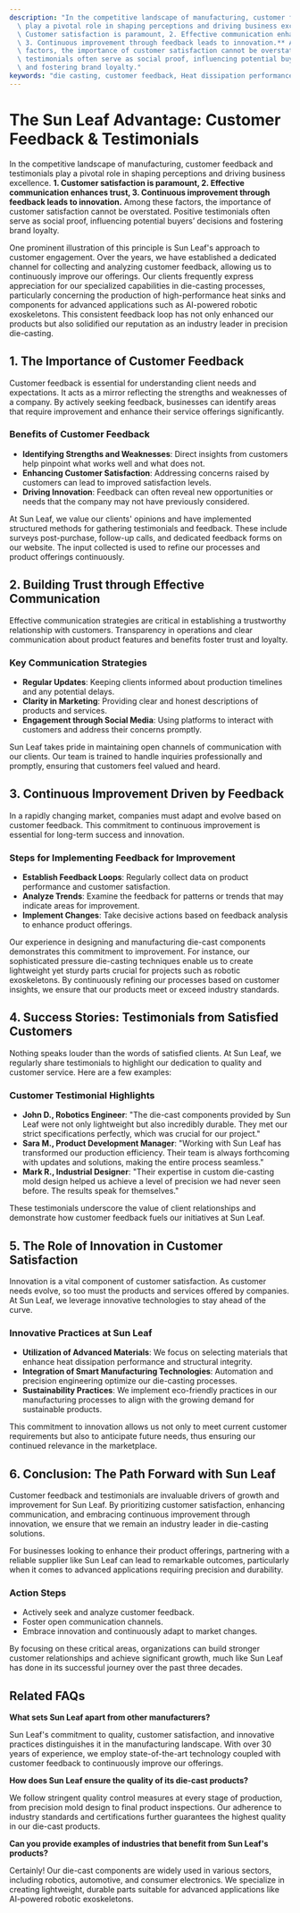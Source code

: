 ```yaml
---
description: "In the competitive landscape of manufacturing, customer feedback and testimonials\
  \ play a pivotal role in shaping perceptions and driving business excellence. **1.\
  \ Customer satisfaction is paramount, 2. Effective communication enhances trust,\
  \ 3. Continuous improvement through feedback leads to innovation.** Among these\
  \ factors, the importance of customer satisfaction cannot be overstated. Positive\
  \ testimonials often serve as social proof, influencing potential buyers’ decisions\
  \ and fostering brand loyalty."
keywords: "die casting, customer feedback, Heat dissipation performance, Heat sink"
---
```

# The Sun Leaf Advantage: Customer Feedback & Testimonials

In the competitive landscape of manufacturing, customer feedback and testimonials play a pivotal role in shaping perceptions and driving business excellence. **1. Customer satisfaction is paramount, 2. Effective communication enhances trust, 3. Continuous improvement through feedback leads to innovation.** Among these factors, the importance of customer satisfaction cannot be overstated. Positive testimonials often serve as social proof, influencing potential buyers’ decisions and fostering brand loyalty.

One prominent illustration of this principle is Sun Leaf's approach to customer engagement. Over the years, we have established a dedicated channel for collecting and analyzing customer feedback, allowing us to continuously improve our offerings. Our clients frequently express appreciation for our specialized capabilities in die-casting processes, particularly concerning the production of high-performance heat sinks and components for advanced applications such as AI-powered robotic exoskeletons. This consistent feedback loop has not only enhanced our products but also solidified our reputation as an industry leader in precision die-casting.

## **1. The Importance of Customer Feedback**

Customer feedback is essential for understanding client needs and expectations. It acts as a mirror reflecting the strengths and weaknesses of a company. By actively seeking feedback, businesses can identify areas that require improvement and enhance their service offerings significantly. 

### Benefits of Customer Feedback
- **Identifying Strengths and Weaknesses**: Direct insights from customers help pinpoint what works well and what does not.
- **Enhancing Customer Satisfaction**: Addressing concerns raised by customers can lead to improved satisfaction levels.
- **Driving Innovation**: Feedback can often reveal new opportunities or needs that the company may not have previously considered.

At Sun Leaf, we value our clients' opinions and have implemented structured methods for gathering testimonials and feedback. These include surveys post-purchase, follow-up calls, and dedicated feedback forms on our website. The input collected is used to refine our processes and product offerings continuously.

## **2. Building Trust through Effective Communication**

Effective communication strategies are critical in establishing a trustworthy relationship with customers. Transparency in operations and clear communication about product features and benefits foster trust and loyalty. 

### Key Communication Strategies
- **Regular Updates**: Keeping clients informed about production timelines and any potential delays.
- **Clarity in Marketing**: Providing clear and honest descriptions of products and services.
- **Engagement through Social Media**: Using platforms to interact with customers and address their concerns promptly.

Sun Leaf takes pride in maintaining open channels of communication with our clients. Our team is trained to handle inquiries professionally and promptly, ensuring that customers feel valued and heard.

## **3. Continuous Improvement Driven by Feedback**

In a rapidly changing market, companies must adapt and evolve based on customer feedback. This commitment to continuous improvement is essential for long-term success and innovation. 

### Steps for Implementing Feedback for Improvement
- **Establish Feedback Loops**: Regularly collect data on product performance and customer satisfaction.
- **Analyze Trends**: Examine the feedback for patterns or trends that may indicate areas for improvement.
- **Implement Changes**: Take decisive actions based on feedback analysis to enhance product offerings.

Our experience in designing and manufacturing die-cast components demonstrates this commitment to improvement. For instance, our sophisticated pressure die-casting techniques enable us to create lightweight yet sturdy parts crucial for projects such as robotic exoskeletons. By continuously refining our processes based on customer insights, we ensure that our products meet or exceed industry standards.

## **4. Success Stories: Testimonials from Satisfied Customers**

Nothing speaks louder than the words of satisfied clients. At Sun Leaf, we regularly share testimonials to highlight our dedication to quality and customer service. Here are a few examples:

### Customer Testimonial Highlights
- **John D., Robotics Engineer**: "The die-cast components provided by Sun Leaf were not only lightweight but also incredibly durable. They met our strict specifications perfectly, which was crucial for our project."
- **Sara M., Product Development Manager**: "Working with Sun Leaf has transformed our production efficiency. Their team is always forthcoming with updates and solutions, making the entire process seamless."
- **Mark R., Industrial Designer**: "Their expertise in custom die-casting mold design helped us achieve a level of precision we had never seen before. The results speak for themselves."

These testimonials underscore the value of client relationships and demonstrate how customer feedback fuels our initiatives at Sun Leaf. 

## **5. The Role of Innovation in Customer Satisfaction**

Innovation is a vital component of customer satisfaction. As customer needs evolve, so too must the products and services offered by companies. At Sun Leaf, we leverage innovative technologies to stay ahead of the curve.

### Innovative Practices at Sun Leaf
- **Utilization of Advanced Materials**: We focus on selecting materials that enhance heat dissipation performance and structural integrity.
- **Integration of Smart Manufacturing Technologies**: Automation and precision engineering optimize our die-casting processes.
- **Sustainability Practices**: We implement eco-friendly practices in our manufacturing processes to align with the growing demand for sustainable products.

This commitment to innovation allows us not only to meet current customer requirements but also to anticipate future needs, thus ensuring our continued relevance in the marketplace.

## **6. Conclusion: The Path Forward with Sun Leaf**

Customer feedback and testimonials are invaluable drivers of growth and improvement for Sun Leaf. By prioritizing customer satisfaction, enhancing communication, and embracing continuous improvement through innovation, we ensure that we remain an industry leader in die-casting solutions. 

For businesses looking to enhance their product offerings, partnering with a reliable supplier like Sun Leaf can lead to remarkable outcomes, particularly when it comes to advanced applications requiring precision and durability.

### Action Steps
- Actively seek and analyze customer feedback.
- Foster open communication channels.
- Embrace innovation and continuously adapt to market changes.

By focusing on these critical areas, organizations can build stronger customer relationships and achieve significant growth, much like Sun Leaf has done in its successful journey over the past three decades.

## Related FAQs

**What sets Sun Leaf apart from other manufacturers?**

Sun Leaf's commitment to quality, customer satisfaction, and innovative practices distinguishes it in the manufacturing landscape. With over 30 years of experience, we employ state-of-the-art technology coupled with customer feedback to continuously improve our offerings.

**How does Sun Leaf ensure the quality of its die-cast products?**

We follow stringent quality control measures at every stage of production, from precision mold design to final product inspections. Our adherence to industry standards and certifications further guarantees the highest quality in our die-cast products.

**Can you provide examples of industries that benefit from Sun Leaf's products?**

Certainly! Our die-cast components are widely used in various sectors, including robotics, automotive, and consumer electronics. We specialize in creating lightweight, durable parts suitable for advanced applications like AI-powered robotic exoskeletons.
